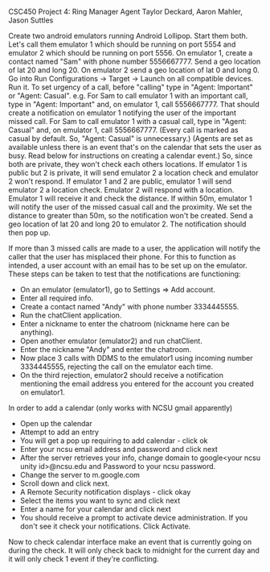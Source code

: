 CSC450 Project 4: Ring Manager Agent
Taylor Deckard, Aaron Mahler, Jason Suttles

Create two android emulators running Android Lollipop.
Start them both.
Let's call them emulator 1 which should be running on port 5554 and emulator 2 which should be running on port 5556.
On emulator 1, create a contact named "Sam" with phone number 5556667777.
Send a geo location of lat 20 and long 20.
On emulator 2 send a geo location of lat 0 and long 0.
Go into Run Configurations -> Target -> Launch on all compatible devices.
Run it.
To set urgency of a call, before "calling" type in "Agent: Important" or "Agent: Casual".
e.g. For Sam to call emulator 1 with an important call, type in "Agent: Important" and, on emulator 1, call 5556667777.
That should create a notification on emulator 1 notifying the user of the important missed call.
For Sam to call emulator 1 with a casual call, type in "Agent: Casual" and, on emulator 1, call 5556667777.
(Every call is marked as casual by default. So, "Agent: Casual" is unnecessary.)
(Agents are set as available unless there is an event that's on the calendar that sets the user as busy. Read below for instructions on creating a calendar event.)
So, since both are private, they won't check each others locations.
If emulator 1 is public but 2 is private, it will send emulator 2 a location check and emulator 2 won't respond.
If emulator 1 and 2 are public, emulator 1 will send emulator 2 a location check. Emulator 2 will respond with a location. Emulator 1 will receive it and check the distance. If within 50m, emulator 1 will notify the user of the missed casual call and the proximity.
We set the distance to greater than 50m, so the notification won't be created. Send a geo location of lat 20 and long 20 to emulator 2. The notification should then pop up.

If more than 3 missed calls are made to a user, the application will notify the caller that the user has misplaced their phone. For this to function as intended, a user account with an email has to be set up on the emulator. These steps can be taken to test that the notifications are functioning: 
* On an emulator (emulator1), go to Settings => Add account.
* Enter all required info. 
* Create a contact named "Andy" with phone number 3334445555.
* Run the chatClient application.
* Enter a nickname to enter the chatroom (nickname here can be anything).
* Open another emulator (emulator2) and run chatClient. 
* Enter the nickname "Andy" and enter the chatroom.
* Now place 3 calls with DDMS to the emulator1 using incoming number 3334445555, rejecting the call on the emulator each time.
* On the third rejection, emulator2 should receive a notification mentioning the email address you entered for the account you created on emulator1. 

In order to add a calendar (only works with NCSU gmail apparently)
* Open up the calendar
* Attempt to add an entry
* You will get a pop up requiring to add calendar - click ok
* Enter your ncsu email address and password and click next
* After the server retrieves your info, change domain to google\<your ncsu unity id>@ncsu.edu and Password to your ncsu password.
* Change the server to m.google.com
* Scroll down and click next.
* A Remote Security notification displays - click okay
* Select the items you want to sync and click next
* Enter a name for your calendar and click next
* You should receive a prompt to activate device administration. If you
don't see it check your notifications. Click Activate.

Now to check calendar interface make an event that is currently going
on during the check.  It will only check back to midnight for the
current day and it will only check 1 event if they're conflicting.

